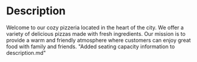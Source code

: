 # Description

Welcome to our cozy pizzeria located in the heart of the city. We offer a variety of delicious pizzas made with fresh ingredients. Our mission is to provide a warm and friendly atmosphere where customers can enjoy great food with family and friends.
"Added seating capacity information to description.md" 
